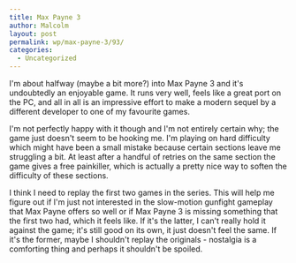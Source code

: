 ```yaml
---
title: Max Payne 3
author: Malcolm
layout: post
permalink: wp/max-payne-3/93/
categories:
  - Uncategorized
---
```

I'm about halfway (maybe a bit more?) into Max Payne 3 and it's undoubtedly an enjoyable game. It runs very well, feels like a great port on the PC, and all in all is an impressive effort to make a modern sequel by a different developer to one of my favourite games.

I'm not perfectly happy with it though and I'm not entirely certain why; the game just doesn't seem to be hooking me. I'm playing on hard difficulty which might have been a small mistake because certain sections leave me struggling a bit. At least after a handful of retries on the same section the game gives a free painkiller, which is actually a pretty nice way to soften the difficulty of these sections.

I think I need to replay the first two games in the series. This will help me figure out if I'm just not interested in the slow-motion gunfight gameplay that Max Payne offers so well or if Max Payne 3 is missing something that the first two had, which it feels like. If it's the latter, I can't really hold it against the game; it's still good on its own, it just doesn't feel the same. If it's the former, maybe I shouldn't replay the originals - nostalgia is a comforting thing and perhaps it shouldn't be spoiled.